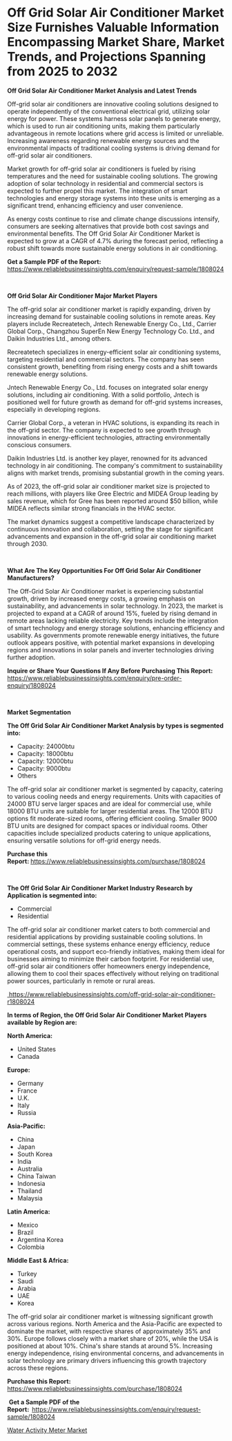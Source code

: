 <p><h1>Off Grid Solar Air Conditioner Market Size Furnishes Valuable Information Encompassing Market Share, Market Trends, and Projections Spanning from 2025 to 2032</h1></p><p><strong>Off Grid Solar Air Conditioner Market Analysis and Latest Trends</strong></p>
<p><p>Off-grid solar air conditioners are innovative cooling solutions designed to operate independently of the conventional electrical grid, utilizing solar energy for power. These systems harness solar panels to generate energy, which is used to run air conditioning units, making them particularly advantageous in remote locations where grid access is limited or unreliable. Increasing awareness regarding renewable energy sources and the environmental impacts of traditional cooling systems is driving demand for off-grid solar air conditioners.</p><p>Market growth for off-grid solar air conditioners is fueled by rising temperatures and the need for sustainable cooling solutions. The growing adoption of solar technology in residential and commercial sectors is expected to further propel this market. The integration of smart technologies and energy storage systems into these units is emerging as a significant trend, enhancing efficiency and user convenience.</p><p>As energy costs continue to rise and climate change discussions intensify, consumers are seeking alternatives that provide both cost savings and environmental benefits. The Off Grid Solar Air Conditioner Market is expected to grow at a CAGR of 4.7% during the forecast period, reflecting a robust shift towards more sustainable energy solutions in air conditioning.</p></p>
<p><strong>Get a Sample PDF of the Report:&nbsp;</strong> <a href="https://www.reliablebusinessinsights.com/enquiry/request-sample/1808024?utm_campaign=3032&utm_medium=2&utm_source=Github&utm_content=ia&utm_term=10042025&utm_id=off-grid-solar-air-conditioner">https://www.reliablebusinessinsights.com/enquiry/request-sample/1808024</a></p>
<p>&nbsp;</p>
<p><strong>Off Grid Solar Air Conditioner Major Market Players</strong></p>
<p><p>The off-grid solar air conditioner market is rapidly expanding, driven by increasing demand for sustainable cooling solutions in remote areas. Key players include Recreatetech, Jntech Renewable Energy Co., Ltd., Carrier Global Corp., Changzhou SuperEn New Energy Technology Co. Ltd., and Daikin Industries Ltd., among others. </p><p>Recreatetech specializes in energy-efficient solar air conditioning systems, targeting residential and commercial sectors. The company has seen consistent growth, benefiting from rising energy costs and a shift towards renewable energy solutions. </p><p>Jntech Renewable Energy Co., Ltd. focuses on integrated solar energy solutions, including air conditioning. With a solid portfolio, Jntech is positioned well for future growth as demand for off-grid systems increases, especially in developing regions.</p><p>Carrier Global Corp., a veteran in HVAC solutions, is expanding its reach in the off-grid sector. The company is expected to see growth through innovations in energy-efficient technologies, attracting environmentally conscious consumers.</p><p>Daikin Industries Ltd. is another key player, renowned for its advanced technology in air conditioning. The company's commitment to sustainability aligns with market trends, promising substantial growth in the coming years.</p><p>As of 2023, the off-grid solar air conditioner market size is projected to reach millions, with players like Gree Electric and MIDEA Group leading by sales revenue, which for Gree has been reported around $50 billion, while MIDEA reflects similar strong financials in the HVAC sector. </p><p>The market dynamics suggest a competitive landscape characterized by continuous innovation and collaboration, setting the stage for significant advancements and expansion in the off-grid solar air conditioning market through 2030.</p></p>
<p>&nbsp;</p>
<p><strong>What Are The Key Opportunities For Off Grid Solar Air Conditioner Manufacturers?</strong></p>
<p><p>The Off-Grid Solar Air Conditioner market is experiencing substantial growth, driven by increased energy costs, a growing emphasis on sustainability, and advancements in solar technology. In 2023, the market is projected to expand at a CAGR of around 15%, fueled by rising demand in remote areas lacking reliable electricity. Key trends include the integration of smart technology and energy storage solutions, enhancing efficiency and usability. As governments promote renewable energy initiatives, the future outlook appears positive, with potential market expansions in developing regions and innovations in solar panels and inverter technologies driving further adoption.</p></p>
<p><strong>Inquire or Share Your Questions If Any Before Purchasing This Report:</strong> <a href="https://www.reliablebusinessinsights.com/enquiry/pre-order-enquiry/1808024?utm_campaign=3032&utm_medium=2&utm_source=Github&utm_content=ia&utm_term=10042025&utm_id=off-grid-solar-air-conditioner">https://www.reliablebusinessinsights.com/enquiry/pre-order-enquiry/1808024</a></p>
<p>&nbsp;</p>
<p><strong>Market Segmentation</strong></p>
<p><strong>The Off Grid Solar Air Conditioner Market Analysis by types is segmented into:</strong></p>
<p><ul><li>Capacity: 24000btu</li><li>Capacity: 18000btu</li><li>Capacity: 12000btu</li><li>Capacity: 9000btu</li><li>Others</li></ul></p>
<p><p>The off-grid solar air conditioner market is segmented by capacity, catering to various cooling needs and energy requirements. Units with capacities of 24000 BTU serve larger spaces and are ideal for commercial use, while 18000 BTU units are suitable for larger residential areas. The 12000 BTU options fit moderate-sized rooms, offering efficient cooling. Smaller 9000 BTU units are designed for compact spaces or individual rooms. Other capacities include specialized products catering to unique applications, ensuring versatile solutions for off-grid energy needs.</p></p>
<p><strong>Purchase this Report:&nbsp;</strong><a href="https://www.reliablebusinessinsights.com/purchase/1808024?utm_campaign=3032&utm_medium=2&utm_source=Github&utm_content=ia&utm_term=10042025&utm_id=off-grid-solar-air-conditioner">https://www.reliablebusinessinsights.com/purchase/1808024</a></p>
<p>&nbsp;</p>
<p><strong>The Off Grid Solar Air Conditioner Market Industry Research by Application is segmented into:</strong></p>
<p><ul><li>Commercial</li><li>Residential</li></ul></p>
<p><p>The off-grid solar air conditioner market caters to both commercial and residential applications by providing sustainable cooling solutions. In commercial settings, these systems enhance energy efficiency, reduce operational costs, and support eco-friendly initiatives, making them ideal for businesses aiming to minimize their carbon footprint. For residential use, off-grid solar air conditioners offer homeowners energy independence, allowing them to cool their spaces effectively without relying on traditional power sources, particularly in remote or rural areas.</p></p>
<p><a href="https://www.reliablebusinessinsights.com/off-grid-solar-air-conditioner-r1808024?utm_campaign=3032&utm_medium=2&utm_source=Github&utm_content=ia&utm_term=10042025&utm_id=off-grid-solar-air-conditioner">&nbsp;https://www.reliablebusinessinsights.com/off-grid-solar-air-conditioner-r1808024</a></p>
<p><strong>In terms of Region, the Off Grid Solar Air Conditioner Market Players available by Region are:</strong></p>
<p>
    <p> <strong> North America: </strong>
        <ul>
            <li>United States</li>
            <li>Canada</li>
        </ul>
        </p> 
    <p> <strong> Europe: </strong>
        <ul>
            <li>Germany</li>
            <li>France</li>
            <li>U.K.</li>
            <li>Italy</li>
            <li>Russia</li>
        </ul>
        </p> 
    <p> <strong> Asia-Pacific: </strong>
        <ul>
            <li>China</li>
            <li>Japan</li>
            <li>South Korea</li>
            <li>India</li>
            <li>Australia</li>
            <li>China Taiwan</li>
            <li>Indonesia</li>
            <li>Thailand</li>
            <li>Malaysia</li>
        </ul>
        </p> 
    <p> <strong> Latin America: </strong>
        <ul>
            <li>Mexico</li>
            <li>Brazil</li>
            <li>Argentina Korea</li>
            <li>Colombia</li>
        </ul>
        </p> 
    <p> <strong> Middle East & Africa: </strong>
        <ul>
            <li>Turkey</li>
            <li>Saudi</li>
            <li>Arabia</li>
            <li>UAE</li>
            <li>Korea</li>
        </ul>
    </p>
    </p>
<p><p>The off-grid solar air conditioner market is witnessing significant growth across various regions. North America and the Asia-Pacific are expected to dominate the market, with respective shares of approximately 35% and 30%. Europe follows closely with a market share of 20%, while the USA is positioned at about 10%. China's share stands at around 5%. Increasing energy independence, rising environmental concerns, and advancements in solar technology are primary drivers influencing this growth trajectory across these regions.</p></p>
<p><strong>Purchase this Report: </strong><a href="https://www.reliablebusinessinsights.com/purchase/1808024?utm_campaign=3032&utm_medium=2&utm_source=Github&utm_content=ia&utm_term=10042025&utm_id=off-grid-solar-air-conditioner">https://www.reliablebusinessinsights.com/purchase/1808024</a></p>
<p>&nbsp;<strong>Get a Sample PDF of the Report:&nbsp;&nbsp;</strong><a href="https://www.reliablebusinessinsights.com/enquiry/request-sample/1808024?utm_campaign=3032&utm_medium=2&utm_source=Github&utm_content=ia&utm_term=10042025&utm_id=off-grid-solar-air-conditioner">https://www.reliablebusinessinsights.com/enquiry/request-sample/1808024</a></p>
<p><strong></strong></p>
<p><p><a href="https://github.com/bilkbitsch/Market-Research-Report-List-1/blob/main/water-activity-meter-market.md?utm_campaign=3032&utm_medium=2&utm_source=Github&utm_content=ia&utm_term=10042025&utm_id=off-grid-solar-air-conditioner">Water Activity Meter Market</a></p></p>
